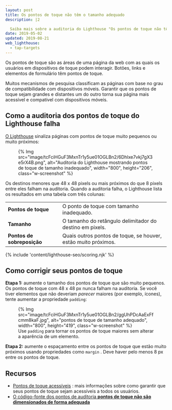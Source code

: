 ```yaml
---
layout: post
title: Os pontos de toque não têm o tamanho adequado
description: |2

  Saiba mais sobre a auditoria do Lighthouse "Os pontos de toque não têm o tamanho adequado".
date: 2019-05-02
updated: 2019-08-21
web_lighthouse:
  - tap-targets
---
```


Os pontos de toque são as áreas de uma página da web com as quais os usuários em dispositivos de toque podem interagir. Botões, links e elementos de formulário têm pontos de toque.

Muitos mecanismos de pesquisa classificam as páginas com base no grau de compatibilidade com dispositivos móveis. Garantir que os pontos de toque sejam grandes e distantes um do outro torna sua página mais acessível e compatível com dispositivos móveis.

## Como a auditoria dos pontos de toque do Lighthouse falha

[O Lighthouse](https://developers.google.com/web/tools/lighthouse/) sinaliza páginas com pontos de toque muito pequenos ou muito próximos:

<figure class="w-figure">{% Img src="image/tcFciHGuF3MxnTr1y5ue01OGLBn2/6Dhlxe7vkj7gX3e5rX4B.png", alt="Auditoria do Lighthouse mostrando pontos de toque de tamanho inadequado", width="800", height="206", class="w-screenshot" %}</figure>

Os destinos menores que 48 x 48 pixels ou mais próximos do que 8 pixels entre eles falham na auditoria. Quando a auditoria falha, o Lighthouse lista os resultados em uma tabela com três colunas:

<div class="w-table-wrapper">
  <table>
    <tbody>
      <tr>
        <td><strong>Pontos de toque</strong></td>
        <td>O ponto de toque com tamanho inadequado.</td>
      </tr>
      <tr>
        <td><strong>Tamanho</strong></td>
        <td>O tamanho do retângulo delimitador do destino em pixels.</td>
      </tr>
      <tr>
        <td><strong>Pontos de sobreposição</strong></td>
        <td>Quais outros pontos de toque, se houver, estão muito próximos.</td>
      </tr>
    </tbody>
  </table>
</div>

{% include 'content/lighthouse-seo/scoring.njk' %}

## Como corrigir seus pontos de toque

**Etapa 1:** aumente o tamanho dos pontos de toque que são muito pequenos. Os pontos de toque com 48 x 48 px nunca falham na auditoria. Se você tiver elementos que não deveriam *parecer* maiores (por exemplo, ícones), tente aumentar a propriedade `padding`:

<figure class="w-figure">{% Img src="image/tcFciHGuF3MxnTr1y5ue01OGLBn2/ggUhPDcAaExFfcmm8kaF.jpg", alt="pontos de toque de tamanho adequado", width="800", height="419", class="w-screenshot" %}<figcaption class="w-figcaption"> Use <code>padding</code> para tornar os pontos de toque maiores sem alterar a aparência de um elemento.</figcaption></figure>

**Etapa 2:** aumente o espaçamento entre os pontos de toque que estão muito próximos usando propriedades como `margin` . Deve haver pelo menos 8 px entre os pontos de toque.

## Recursos

- [Pontos de toque acessíveis](/accessible-tap-targets) : mais informações sobre como garantir que seus pontos de toque sejam acessíveis a todos os usuários.
- [O código-fonte dos pontos de auditoria **pontos de toque não são dimensionados de forma adequada**](https://github.com/GoogleChrome/lighthouse/blob/master/lighthouse-core/audits/seo/tap-targets.js)
